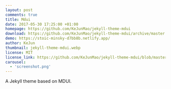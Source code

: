 ```yaml
---
layout: post
comments: true
title: Mdui
date: 2017-05-30 17:25:00 +01:00
homepage: https://github.com/KeJunMao/jekyll-theme-mdui
download: https://github.com/KeJunMao/jekyll-theme-mdui/archive/master.zip
demo: https://stoic-minsky-d7bb8b.netlify.app/
author: KeJun
thumbnail: jekyll-theme-mdui.webp
license: MIT
license_link: https://github.com/KeJunMao/jekyll-theme-mdui/blob/master/LICENSE.txt
carousel:
  - 'screenshot.png'
---
```


A Jekyll theme based on MDUI.
